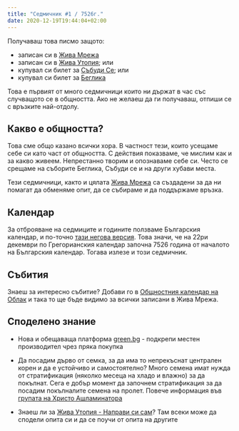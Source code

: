 ```yaml
---
title: "Седмичник #1 / 7526г."
date: 2020-12-19T19:44:04+02:00
---
```


Получаваш това писмо защото:
- записан си в [Жива Мрежа](https://zhiva.be)
- записан си в [Жива Утопия](https://utopiabg.life); или
- купувал си билет за [Събуди Се](https://wakeup-bg.com); или
- купувал си билет за [Беглика](http://beglika.org)

Това е първият от много седмичници които ни държат в час със случващото се в общността. Ако не желаеш да ги получаваш, отпиши се с връзките най-отдолу.

## Какво е общността?

Това сме общо казано всички хора. В частност тези, които усещаме себе си като част от общността. С действия показваме, че мислим как и за какво живеем. Непрестанно творим и опознаваме себе си. Често се срещаме на съборите Беглика, Събуди се и на други хубави места.

Тези седмичници, както и цялата [Жива Мрежа](https://zhiva.be) са създадени за да ни помагат да обменяме опит, да се събираме и да поддържаме връзка.

## Календар

За отброяване на седмиците и годините ползваме Българския календар, и по-точно [тази негова версия](https://bgkalendar.com/?lang=bg). Това значи, че на 22ри декември по Грегорианския календар започна 7526 година от началото на Българския календар. Тогава излезе и този седмичник.

## Събития

Знаеш за интересно събитие? Добави го в [Общностния календар на Облак](https://oblak.otselo.eu/apps/calendar/dayGridMonth/now) и така то ще бъде видимо за всички записани в Жива Мрежа.

## Споделено знание

* Нова и обещаваща платформа [green.bg](https://green.bg) - подкрепи местен производител чрез пряка покупка

* Да посадим дърво от семка, за да има то непрекъснат централен корен и да е устойчиво и самостоятелно? Много семена имат нужда от стратификация (няколко месеца на хладо и влажно) за да покълнат. Сега е добър момент да започнем стратификация за да посадим покълналите семена на пролет. Повече информация във [групата на Христо Ашламинатора](https://www.facebook.com/profile.php?id=100023913141845)

* Знаеш ли за [Жива Утопия - Направи си сам](https://utopiabg.life/%d0%bd%d0%b0%d0%bf%d1%80%d0%b0%d0%b2%d0%b8-%d1%81%d0%b8-%d1%81%d0%b0%d0%bc/)? Там всеки може да сподели опита си и да се поучи от опита на другите
